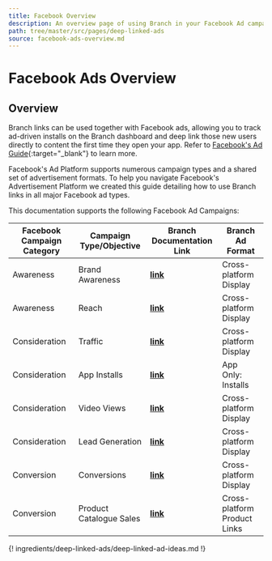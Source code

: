 ```yaml
---
title: Facebook Overview
description: An overview page of using Branch in your Facebook Ad campaigns.
path: tree/master/src/pages/deep-linked-ads
source: facebook-ads-overview.md
---
```

# Facebook Ads Overview

## Overview

Branch links can be used together with Facebook ads, allowing you to track ad-driven installs on the Branch dashboard and deep link those new users directly to content the first time they open your app. Refer to [Facebook's Ad Guide](https://www.facebook.com/business/ads-guide){:target="\_blank"} to learn more.

Facebook's Ad Platform supports numerous campaign types and a shared set of advertisement formats. To help you navigate Facebook's Advertisement Platform we created this guide detailing how to use Branch links in all major Facebook ad types.

This documentation supports the following Facebook Ad Campaigns:

Facebook Campaign Category | Campaign Type/Objective | Branch Documentation Link | Branch Ad Format
--- | --- | --- | ---
Awareness | Brand Awareness | **[link](/pages/deep-linked-ads/facebook-platform-ads/#brand-awareness-campaign-setup)** | Cross-platform Display
Awareness | Reach | **[link](/pages/deep-linked-ads/facebook-platform-ads/#reach-campaign-setup)** | Cross-platform Display
Consideration | Traffic | **[link](/pages/deep-linked-ads/facebook-traffic-conversion-ads/#traffic-campaign-setup)** | Cross-platform Display
Consideration | App Installs | **[link](/pages/deep-linked-ads/facebook-app-install-ads/)** | App Only: Installs
Consideration | Video Views | **[link](/pages/deep-linked-ads/facebook-platform-ads/#video-views-campaign-setup)** | Cross-platform Display
Consideration | Lead Generation | **[link](/pages/deep-linked-ads/facebook-platform-ads/#lead-generation-campaign-setup)** | Cross-platform Display
Conversion | Conversions | **[link](/pages/deep-linked-ads/facebook-traffic-conversion-ads/#conversions-campaign-setup)** | Cross-platform Display
Conversion | Product Catalogue Sales | **[link](/pages/deep-linked-ads/facebook-dynamic-ads/)** | Cross-platform Product Links

{! ingredients/deep-linked-ads/deep-linked-ad-ideas.md !}
